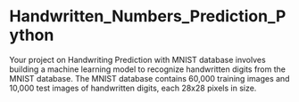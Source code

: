 # Handwritten_Numbers_Prediction_Python
Your project on Handwriting Prediction with MNIST database involves building a machine learning model to recognize handwritten digits from the MNIST database. The MNIST database contains 60,000 training images and 10,000 test images of handwritten digits, each 28x28 pixels in size.
